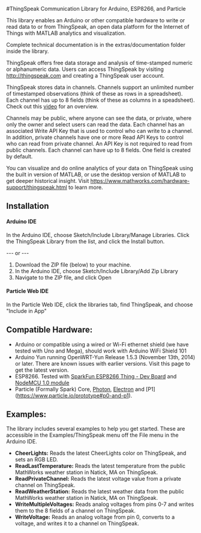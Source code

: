 #ThingSpeak Communication Library for Arduino, ESP8266, and Particle

This library enables an Arduino or other compatible hardware to write or read data to or from ThingSpeak, an open data platform for the Internet of Things with MATLAB analytics and visualization.

Complete technical documentation is in the extras/documentation folder inside the library.

ThingSpeak offers free data storage and analysis of time-stamped numeric or alphanumeric data. Users can access ThingSpeak by visiting http://thingspeak.com and creating a ThingSpeak user account.

ThingSpeak stores data in channels. Channels support an unlimited number of timestamped observations (think of these as rows in a spreadsheet). Each channel has up to 8 fields (think of these as columns in a speadsheet). Check out this [video](http://www.mathworks.com/videos/introduction-to-thingspeak-107749.html) for an overview.

Channels may be public, where anyone can see the data, or private, where only the owner and select users can read the data. Each channel has an associated Write API Key that is used to control who can write to a channel. In addition, private channels have one or more Read API Keys to control who can read from private channel. An API Key is not required to read from public channels.  Each channel can have up to 8 fields. One field is created by default.

You can visualize and do online analytics of your data on ThingSpeak using the built in version of MATLAB, or use the desktop version of MATLAB to get deeper historical insight. Visit https://www.mathworks.com/hardware-support/thingspeak.html to learn more.

## Installation
#### Arduino IDE
In the Arduino IDE, choose Sketch/Include Library/Manage Libraries.  Click the ThingSpeak Library from the list, and click the Install button.

--- or ---

1. Download the ZIP file (below) to your machine.
2. In the Arduino IDE, choose Sketch/Include Library/Add Zip Library
3. Navigate to the ZIP file, and click Open

#### Particle Web IDE
In the Particle Web IDE, click the libraries tab, find ThingSpeak, and choose "Include in App"

## Compatible Hardware:

* Arduino or compatible using a wired or Wi-Fi ethernet shield (we have tested with Uno and Mega), should work with Arduino WiFi Shield 101
* Arduino Yun running OpenWRT-Yun Release 1.5.3 (November 13th, 2014) or later. There are known issues with earlier versions. Visit this page to get the latest version.
* ESP8266. Tested with [SparkFun ESP8266 Thing - Dev Board](https://www.sparkfun.com/products/13711) and [NodeMCU 1.0 module](http://www.seeedstudio.com/depot/NodeMCU-v2-Lua-based-ESP8266-development-kit-p-2415.html)
* Particle (Formally Spark) Core, [Photon](https://www.particle.io/prototype#photon), [Electron](https://www.particle.io/prototype#electron) and [P1] (https://www.particle.io/prototype#p0-and-p1).

## Examples:

The library includes several examples to help you get started. These are accessible in the Examples/ThingSpeak menu off the File menu in the Arduino IDE.

* **CheerLights:** Reads the latest CheerLights color on ThingSpeak, and sets an RGB LED.
* **ReadLastTemperature:** Reads the latest temperature from the public MathWorks weather station in Natick, MA on ThingSpeak.
* **ReadPrivateChannel:** Reads the latest voltage value from a private channel on ThingSpeak.
* **ReadWeatherStation:** Reads the latest weather data from the public MathWorks weather station in Natick, MA on ThingSpeak.
* **WriteMultipleVoltages:** Reads analog voltages from pins 0-7 and writes them to the 8 fields of a channel on ThingSpeak.
* **WriteVoltage:** Reads an analog voltage from pin 0, converts to a voltage, and writes it to a channel on ThingSpeak.
